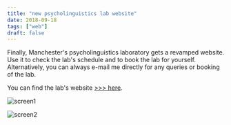 ```yaml
---
title: "new psycholinguistics lab website"
date: 2018-09-18
tags: ["web"]
draft: false
---
```


Finally, Manchester's psycholinguistics laboratory gets a revamped website. 
Use it to check the lab's schedule and to book the lab for yourself. Alternatively, you can always e-mail me directly for any queries or booking of the lab.

You can find the lab's website [>>> here](https://uompsylinglab.github.io).

![screen1](/img/screen1.png)

![screen2](/img/screen2.png)